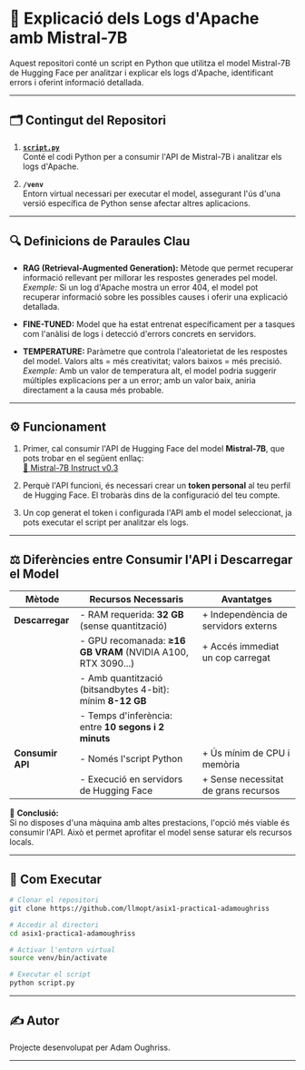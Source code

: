 # 📘 Explicació dels Logs d'Apache amb Mistral-7B

Aquest repositori conté un script en Python que utilitza el model Mistral-7B de Hugging Face per analitzar i explicar els logs d'Apache, identificant errors i oferint informació detallada.

---

## 🗂️ **Contingut del Repositori**
1. **[`script.py`](/home/adam/Escritorio/tests/mistral.py)**  
   Conté el codi Python per a consumir l'API de Mistral-7B i analitzar els logs d'Apache.
   
2. **`/venv`**  
   Entorn virtual necessari per executar el model, assegurant l'ús d'una versió específica de Python sense afectar altres aplicacions.

---

## 🔍 **Definicions de Paraules Clau**
- **RAG (Retrieval-Augmented Generation):** Mètode que permet recuperar informació rellevant per millorar les respostes generades pel model.  
   *Exemple:* Si un log d'Apache mostra un error 404, el model pot recuperar informació sobre les possibles causes i oferir una explicació detallada.

- **FINE-TUNED:** Model que ha estat entrenat específicament per a tasques com l'anàlisi de logs i detecció d'errors concrets en servidors.

- **TEMPERATURE:** Paràmetre que controla l'aleatorietat de les respostes del model. Valors alts = més creativitat; valors baixos = més precisió.  
   *Exemple:* Amb un valor de temperatura alt, el model podria suggerir múltiples explicacions per a un error; amb un valor baix, aniria directament a la causa més probable.

---

## ⚙️ **Funcionament**
1. Primer, cal consumir l'API de Hugging Face del model **Mistral-7B**, que pots trobar en el següent enllaç:  
   [🔗 Mistral-7B Instruct v0.3](https://huggingface.co/mistralai/Mistral-7B-Instruct-v0.3?inference_api=true&language=python&inference_provider=hf-inference)

2. Perquè l'API funcioni, és necessari crear un **token personal** al teu perfil de Hugging Face. El trobaràs dins de la configuració del teu compte.

3. Un cop generat el token i configurada l'API amb el model seleccionat, ja pots executar el script per analitzar els logs.

---

## ⚖️ **Diferències entre Consumir l'API i Descarregar el Model**
| Mètode          | Recursos Necessaris                                           | Avantatges                               |
|------------------|--------------------------------------------------------------|-----------------------------------------|
| **Descarregar** | - RAM requerida: **32 GB** (sense quantització)              | + Independència de servidors externs    |
|                 | - GPU recomanada: **≥16 GB VRAM** (NVIDIA A100, RTX 3090...) | + Accés immediat un cop carregat        |
|                 | - Amb quantització (bitsandbytes 4-bit): mínim **8-12 GB**   |                                         |
|                 | - Temps d'inferència: entre **10 segons i 2 minuts**         |                                         |
| **Consumir API** | - Només l'script Python                                     | + Ús mínim de CPU i memòria             |
|                 | - Execució en servidors de Hugging Face                      | + Sense necessitat de grans recursos    |

🔹 **Conclusió:**  
Si no disposes d'una màquina amb altes prestacions, l'opció més viable és consumir l'API. Això et permet aprofitar el model sense saturar els recursos locals.

---

## 🚀 **Com Executar**
```bash
# Clonar el repositori
git clone https://github.com/llmopt/asix1-practica1-adamoughriss

# Accedir al directori
cd asix1-practica1-adamoughriss

# Activar l'entorn virtual
source venv/bin/activate

# Executar el script
python script.py
```

---

## ✍️ **Autor**  
Projecte desenvolupat per Adam Oughriss.

---
